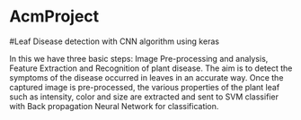 # AcmProject
#Leaf Disease detection with CNN algorithm using keras
 
In this we have three basic steps: Image Pre-processing and analysis, Feature Extraction and Recognition of plant disease. 
 The aim is to detect the symptoms of the disease occurred in leaves in an accurate way. Once the captured image is pre-processed, the various properties of the plant leaf such as   intensity, color and size are extracted and sent to SVM classifier with Back propagation Neural Network for classification. 


	
